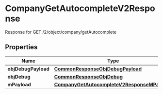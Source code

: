

# CompanyGetAutocompleteV2Response

Response for GET /2/object/company/getAutocomplete

## Properties

| Name | Type | Description | Notes |
|------------ | ------------- | ------------- | -------------|
|**objDebugPayload** | [**CommonResponseObjDebugPayload**](CommonResponseObjDebugPayload.md) |  |  |
|**objDebug** | [**CommonResponseObjDebug**](CommonResponseObjDebug.md) |  |  [optional] |
|**mPayload** | [**CompanyGetAutocompleteV2ResponseMPayload**](CompanyGetAutocompleteV2ResponseMPayload.md) |  |  |



